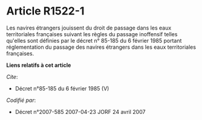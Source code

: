 # Article R1522-1

Les navires étrangers jouissent du droit de passage dans les eaux territoriales françaises suivant les règles du passage
inoffensif telles qu'elles sont définies par le décret n° 85-185 du 6 février 1985 portant réglementation du passage des
navires étrangers dans les eaux territoriales françaises.

**Liens relatifs à cet article**

_Cite_:

  - Décret n°85-185 du 6 février 1985 (V)

_Codifié par_:

  - Décret n°2007-585 2007-04-23 JORF 24 avril 2007
